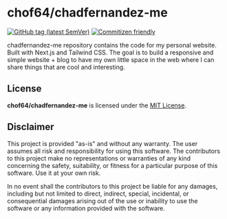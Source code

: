 # chof64/chadfernandez-me

[![GitHub tag (latest SemVer)](https://img.shields.io/github/v/tag/chof64/chadfernandez-me?label=version)](#version)
[![Commitizen friendly](https://img.shields.io/badge/commitizen-friendly-brightgreen.svg)](http://commitizen.github.io/cz-cli/)

chadfernandez-me repository contains the code for my personal website. Built with Next.js and Tailwind CSS. The goal is to build a responsive and simple website + blog to have my own little space in the web where I can share things that are cool and interesting.


## License

**chof64/chadfernandez-me** is licensed under the [MIT License](LICENSE).


## Disclaimer

This project is provided "as-is" and without any warranty. The user assumes
all risk and responsibility for using this software. The contributors to this
project make no representations or warranties of any kind concerning the
safety, suitability, or fitness for a particular purpose of this software. Use
it at your own risk.

In no event shall the contributors to this project be liable for any damages,
including but not limited to direct, indirect, special, incidental, or
consequential damages arising out of the use or inability to use the software
or any information provided with the software.
